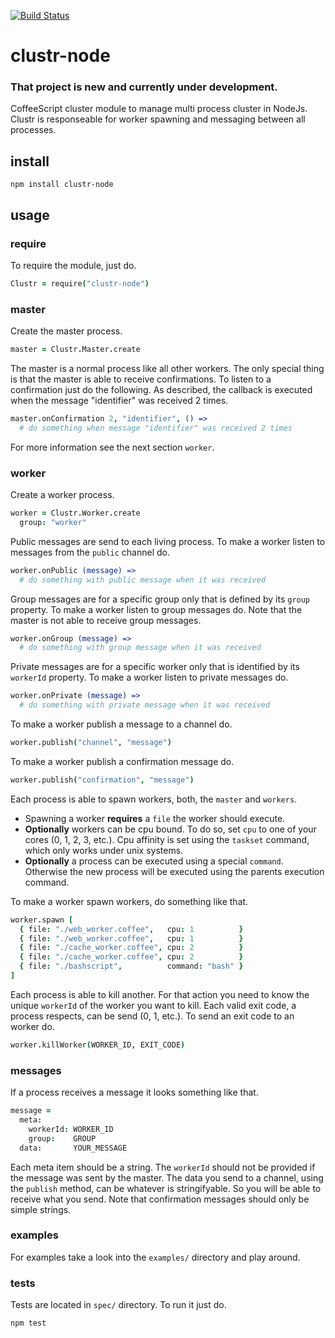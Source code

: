 [![Build Status](https://travis-ci.org/zyndiecate/clustr-node.png)](https://travis-ci.org/zyndiecate/clustr-node)



# clustr-node

### That project is new and currently under development.

CoffeeScript cluster module to manage multi process cluster in NodeJs. Clustr is
responseable for worker spawning and messaging between all processes.



## install

```
npm install clustr-node
```



## usage

### require

To require the module, just do.
```coffeescript
Clustr = require("clustr-node")
```



### master

Create the master process.
```coffeescript
master = Clustr.Master.create
```



The master is a normal process like all other workers. The only special thing
is that the master is able to receive confirmations. To listen to a confirmation
just do the following. As described, the callback is executed when the message
"identifier" was received 2 times.
```coffeescript
master.onConfirmation 2, "identifier", () =>
  # do something when message "identifier" was received 2 times
```

For more information see the next section `worker`.



### worker

Create a worker process.
```coffeescript
worker = Clustr.Worker.create
  group: "worker"
```



Public messages are send to each living process. To make a worker listen to
messages from the `public` channel do.
```coffeescript
worker.onPublic (message) =>
  # do something with public message when it was received
```



Group messages are for a specific group only that is defined by its `group`
property. To make a worker listen to group messages do. Note that the master
is not able to receive group messages.
```coffeescript
worker.onGroup (message) =>
  # do something with group message when it was received
```



Private messages are for a specific worker only that is identified by its
`workerId` property. To make a worker listen to private messages do.
```coffeescript
worker.onPrivate (message) =>
  # do something with private message when it was received
```



To make a worker publish a message to a channel do.
```coffeescript
worker.publish("channel", "message")
```



To make a worker publish a confirmation message do.
```coffeescript
worker.publish("confirmation", "message")
```



Each process is able to spawn workers, both, the `master` and `workers`.

- Spawning a worker __requires__ a `file` the worker should execute.
- __Optionally__ workers can be cpu bound. To do so, set `cpu` to one of your
cores (0, 1, 2, 3, etc.). Cpu affinity is set using the `taskset` command,
which only works under unix systems.
- __Optionally__ a process can be executed using a special `command`. Otherwise
the new process will be executed using the parents execution command.

To make a worker spawn workers, do
something like that.
```coffeescript
worker.spawn [
  { file: "./web_worker.coffee",   cpu: 1          }
  { file: "./web_worker.coffee",   cpu: 1          }
  { file: "./cache_worker.coffee", cpu: 2          }
  { file: "./cache_worker.coffee", cpu: 2          }
  { file: "./bashscript",          command: "bash" }
]
```



Each process is able to kill another. For that action you need to know the
unique `workerId` of the worker you want to kill. Each valid exit code, a
process respects, can be send (0, 1, etc.). To send an exit code to an worker do.
```coffeescript
worker.killWorker(WORKER_ID, EXIT_CODE)
```



### messages

If a process receives a message it looks something like that.
```coffeescript
message =
  meta:
    workerId: WORKER_ID
    group:    GROUP
  data:       YOUR_MESSAGE
```

Each meta item should be a string. The `workerId` should not be provided if
the message was sent by the master. The data you send to a channel, using the
`publish` method, can be whatever is stringifyable. So you will be able to
receive what you send. Note that confirmation messages should only be simple
strings.



### examples

For examples take a look into the `examples/` directory and play around.



### tests

Tests are located in `spec/` directory. To run it just do.
```
npm test
```
